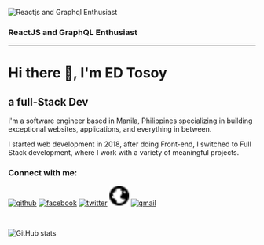 
![Reactjs and Graphql Enthusiast](https://raw.githubusercontent.com/brixx21/resume/master/repoBG.png)


### ReactJS and GraphQL Enthusiast

<hr/>

# Hi there 👋, I'm ED Tosoy
## a full-Stack Dev

I'm a software engineer based in Manila, Philippines specializing in building exceptional websites, applications, and everything in between.

I started web development in 2018, after doing Front-end, I switched to Full Stack development, where I work with a variety of meaningful projects.



### Connect with me:

[<img src='https://cdn.jsdelivr.net/npm/simple-icons@3.0.1/icons/github.svg' alt='github' height='40'>](https://github.com/edtosoy) [<img src='https://cdn.jsdelivr.net/npm/simple-icons@3.0.1/icons/facebook.svg' alt='facebook' height='40'>](https://www.facebook.com/edtosoy) [<img src='https://cdn.jsdelivr.net/npm/simple-icons@3.0.1/icons/twitter.svg' alt='twitter' height='40'>](https://twitter.com/edtosoy) [<img src='https://raw.githubusercontent.com/iconic/open-iconic/master/svg/globe.svg' alt='website' height='40'>](https://edtosoy-portfolio.web.app/) [<img src='https://cdn.jsdelivr.net/npm/simple-icons@3.0.1/icons/gmail.svg' alt='gmail' height='40'>](mailto:ed.tosoy@gmail.com)

<br/>

![GitHub stats](https://github-readme-stats.vercel.app/api/top-langs/?username=edtosoy&layout=compact)

